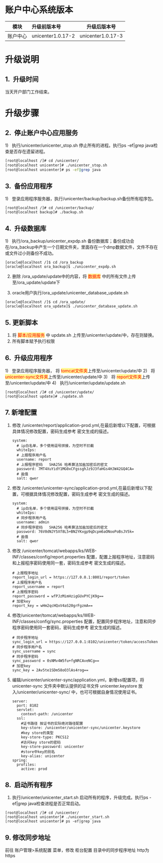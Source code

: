 # 账户中心系统版本

| 模块 | 升级前版本号 | 升级后版本号 |
| ------ | :----- | ------ |
| 账户中心 | unicenter1.0.17-2 | unicenter1.0.17-3 |


# 升级说明

## 1.  升级时间

当天开户部门工作结束。

# 升级步骤

## 2.  停止账户中心应用服务

1)    执行/unicenter/unicenter_stop.sh 停止所有的进程。执行ps -ef|grep java检查是否存在遗留进程。
```bash
[root@localhost /]# cd /unicenter/
[root@localhost unicenter]# ./unicenter_stop.sh
[root@localhost unicenter]# ps -ef|grep java
```

## 3.  备份应用程序

1)    登录应用程序服务器，执行/unicenter/backup/backup.sh备份所有程序包。
```shell
[root@localhost /]# cd /unicenter/backup/
[root@localhost backup]# ./backup.sh
```
## 4.  升级数据库

1)   执行/ora_backup/unicenter_expdp.sh 备份数据库；备份成功会在/ora_backup中产生一个日期文件夹，里面存在一个dmp数据文件，文件不存在或文件过小则备份不成功。
```shell
[oracle@localhost /]$ cd /ora_backup
[oracle@localhost ora_backup]$ ./unicenter_expdp.sh
```
2. 删除 /ora_update/update中的内容，将 <span style="background:#fff88f"><font color="#ff0000">数据库</font></span> 中的所有文件上传至/ora_update/update下

3. oracle用户执行/ora_update/unicenter_database_update.sh

```shell
[oracle@localhost /]$ cd /ora_update/
[oracle@localhost ora_update]$ ./unicenter_database_update.sh
```
## 5.  更新脚本

1)    将 <span style="background:#fff88f"><font color="#ff0000">脚本/应用服务</font></span> 中 update.sh 上传至/unicenter/update/中，存在则替换。
1)    所有脚本赋予执行权限

## 6.  升级应用程序

1)   登录应用程序服务器， 将 <span style="background:#fff88f"><font color="#ff0000"><font color="#ff0000">tomcat文件夹</font></font></span>上传至/unicenter/update/中
2)   将 <span style="background:#fff88f"><font color="#ff0000">unicenter-sync文件夹</font></span>上传至/unicenter/update/中
3)   将 <span style="background:#fff88f"><font color="#ff0000">report文件夹</font></span>上传至/unicenter/update/中
4)   执行/unicenter/update/update.sh

```shell
[root@localhost /]# cd /unicenter/update/
[root@localhost update]# ./update.sh
```

## 7.  新增配置

1. 修改 /unicenter/report/application-prod.yml,在最后新增以下配置，可根据具体情况修改配置，密码生成参考 密文生成的描述。

   ```
   system:
     # ip白名单，多个使用逗号拼接，为空时不拦截
     whiteIps:
     # 上报程序用户名
     username: report
     # 上报程序密码   SHA256 哈希算法加盐加密后的密文
     password: 7MT4XuYidY1MG0xCFgssghJz9J3faHGs4HJW42GQ4CA=
     # 盐值
     salt: qwer
   ```

   

2. 修改 /unicenter/unicenter-sync/application-prod.yml,在最后新增以下配置，可根据具体情况修改配置，密码生成参考 密文生成的描述。

   

   ```
   system:
     # ip白名单，多个使用逗号拼接，为空时不拦截
     whiteIps:
     # 同步程序用户名
     username: admin
     # 同步程序密码   SHA256 哈希算法加盐加密后的密文
     password: 76V0dNJY5Xf8L5+BN2YKxgp9qDcpm6aONooPoBsJV5k=
     # 盐值
     salt: qwer
   ```

   

3. 修改 /unicenter/tomcat/webapps/ks/WEB-INF/classes/config/report.properties 配置，配置上报程序地址，注意密码和上报程序密码使用同一套，密码生成参考 密文生成的描述。

   

   ```
   # 上报程序地址
   report_login_url = https://127.0.0.1:8001/report/token
   # 上报程序用户名
   report_username = report
   # 上报程序密码
   report_password = wfPJzMimHzigGUxPYCjK9g==
   # 加密key
   report_key = wHm2qcHQxV4aS20grFgzmA==
   ```

   

4. 修改/unicenter/tomcat/webapps/ks/WEB-INF/classes/config/sync.properties 配置，配置同步程序地址，注意和同步程序密码使用同一套密码，密码生成参考 密文生成的描述。

   ```
   # 同步程序地址
   sync_login_url = https://127.0.0.1:8102/unicenter/token/accessToken
   # 同步程序用户名
   sync_username = sync
   # 同步程序密码
   sync_password = 0sNMv4W5fu+fgNRCAveNCg==
   # 加密key
   sync_key = 2Av5te1SDm58oO3lAs4rog==
   ```

5. 编辑/unicenter/unicenter-sync/application.yml，新增ssl配置项，将unicenter-sync 文件夹中默认提供的证书文件 unicenter.keystore 放入/unicenter/unicenter-sync/ 中，也可可根据自身情况使用证书。

      ```
      server:
        port: 8102
        servlet:
          context-path: /unicenter
        ssl:
          #证书路径 按证书的实际绝对路径配置
          key-store: /unicenter/unicenter-sync/unicenter.keystore
          #key store的类型
          key-store-type: PKCS12
          #访问key store的密码
          key-store-password: unicenter
          #store中key的别名
          key-alias: unicenter
      spring:
        profiles:
          active: prod
      ```

   

## 8.  启动所有程序

1. 执行/unicenter/unicenter_start.sh 启动所有的程序，升级完成。执行ps -ef|grep java检查进程是否正常启动。

```shell
[root@localhost /]# cd /unicenter/
[root@localhost unicenter]# ./unicenter_start.sh
[root@localhost unicenter]# ps -ef|grep java
```

## 9.  修改同步地址

   前往 账户管理>系统配置 菜单，修改 柜台配置 目录中的同步程序地址 http为 https
